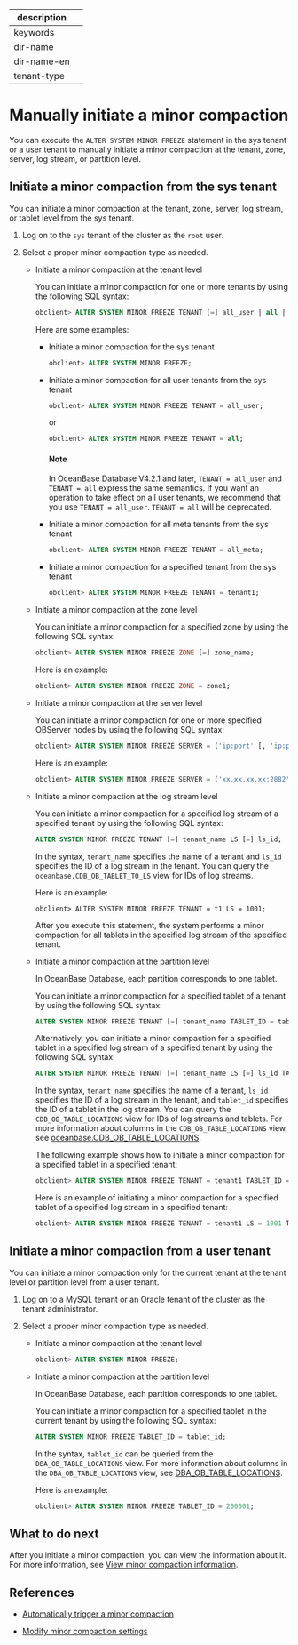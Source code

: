 |description||
|---|---|
|keywords||
|dir-name||
|dir-name-en||
|tenant-type||

# Manually initiate a minor compaction

You can execute the `ALTER SYSTEM MINOR FREEZE` statement in the sys tenant or a user tenant to manually initiate a minor compaction at the tenant, zone, server, log stream, or partition level.

## Initiate a minor compaction from the sys tenant

You can initiate a minor compaction at the tenant, zone, server, log stream, or tablet level from the sys tenant.

1. Log on to the `sys` tenant of the cluster as the `root` user.

2. Select a proper minor compaction type as needed.

   * Initiate a minor compaction at the tenant level

      You can initiate a minor compaction for one or more tenants by using the following SQL syntax:

      ```sql
      obclient> ALTER SYSTEM MINOR FREEZE TENANT [=] all_user | all | all_meta | tenant_name [, tenant_name ...];
      ```

      Here are some examples:

      * Initiate a minor compaction for the sys tenant

         ```sql
         obclient> ALTER SYSTEM MINOR FREEZE;
         ```

      * Initiate a minor compaction for all user tenants from the sys tenant

         ```sql
         obclient> ALTER SYSTEM MINOR FREEZE TENANT = all_user;
         ```

         or

         ```sql
         obclient> ALTER SYSTEM MINOR FREEZE TENANT = all;
         ```

          <main id="notice" type='explain'>
          <h4>Note</h4>
          <p>In OceanBase Database V4.2.1 and later, <code>TENANT = all_user</code> and <code>TENANT = all</code> express the same semantics. If you want an operation to take effect on all user tenants, we recommend that you use <code>TENANT = all_user</code>. <code>TENANT = all</code> will be deprecated. </p>
          </main>

      * Initiate a minor compaction for all meta tenants from the sys tenant

         ```sql
         obclient> ALTER SYSTEM MINOR FREEZE TENANT = all_meta;
         ```

      * Initiate a minor compaction for a specified tenant from the sys tenant

         ```sql
         obclient> ALTER SYSTEM MINOR FREEZE TENANT = tenant1;
         ```

   * Initiate a minor compaction at the zone level

      You can initiate a minor compaction for a specified zone by using the following SQL syntax:

      ```sql
      obclient> ALTER SYSTEM MINOR FREEZE ZONE [=] zone_name;
      ```

      Here is an example:

      ```sql
      obclient> ALTER SYSTEM MINOR FREEZE ZONE = zone1;
      ```

   * Initiate a minor compaction at the server level

      You can initiate a minor compaction for one or more specified OBServer nodes by using the following SQL syntax:

      ```sql
      obclient> ALTER SYSTEM MINOR FREEZE SERVER = ('ip:port' [, 'ip:port'...]);
      ```

      Here is an example:

      ```sql
      obclient> ALTER SYSTEM MINOR FREEZE SERVER = ('xx.xx.xx.xx:2882','xx.xx.xx.xx:2882');
      ```

   * Initiate a minor compaction at the log stream level

      You can initiate a minor compaction for a specified log stream of a specified tenant by using the following SQL syntax:

      ```sql
      ALTER SYSTEM MINOR FREEZE TENANT [=] tenant_name LS [=] ls_id;
      ```

      In the syntax, `tenant_name` specifies the name of a tenant and `ls_id` specifies the ID of a log stream in the tenant. You can query the `oceanbase.CDB_OB_TABLET_TO_LS` view for IDs of log streams.

      Here is an example:

      ```shell
      obclient> ALTER SYSTEM MINOR FREEZE TENANT = t1 LS = 1001;
      ```

      After you execute this statement, the system performs a minor compaction for all tablets in the specified log stream of the specified tenant.

   * Initiate a minor compaction at the partition level

      In OceanBase Database, each partition corresponds to one tablet.

      You can initiate a minor compaction for a specified tablet of a tenant by using the following SQL syntax:

      ```sql
      ALTER SYSTEM MINOR FREEZE TENANT [=] tenant_name TABLET_ID = tablet_id;
      ```

      Alternatively, you can initiate a minor compaction for a specified tablet in a specified log stream of a specified tenant by using the following SQL syntax:

      ```sql
      ALTER SYSTEM MINOR FREEZE TENANT [=] tenant_name LS [=] ls_id TABLET_ID = tablet_id;
      ```

      In the syntax, `tenant_name` specifies the name of a tenant, `ls_id` specifies the ID of a log stream in the tenant, and `tablet_id` specifies the ID of a tablet in the log stream. You can query the `CDB_OB_TABLE_LOCATIONS` view for IDs of log streams and tablets. For more information about columns in the `CDB_OB_TABLE_LOCATIONS` view, see [oceanbase.CDB_OB_TABLE_LOCATIONS](../../../700.system-views/300.system-view-of-sys-tenant/200.dictionary-view-of-sys-tenant/17700.oceanbase-cdb_ob_table_locations-of-sys-tenant.md).


      The following example shows how to initiate a minor compaction for a specified tablet in a specified tenant:

      ```sql
      obclient> ALTER SYSTEM MINOR FREEZE TENANT = tenant1 TABLET_ID = 200001;
      ```

      Here is an example of initiating a minor compaction for a specified tablet of a specified log stream in a specified tenant:

      ```sql
      obclient> ALTER SYSTEM MINOR FREEZE TENANT = tenant1 LS = 1001 TABLET_ID = 200001;
      ```

## Initiate a minor compaction from a user tenant

You can initiate a minor compaction only for the current tenant at the tenant level or partition level from a user tenant.

1. Log on to a MySQL tenant or an Oracle tenant of the cluster as the tenant administrator.

2. Select a proper minor compaction type as needed.

   * Initiate a minor compaction at the tenant level

      ```sql
      obclient> ALTER SYSTEM MINOR FREEZE;
      ```

   * Initiate a minor compaction at the partition level

      In OceanBase Database, each partition corresponds to one tablet.

      You can initiate a minor compaction for a specified tablet in the current tenant by using the following SQL syntax:

      ```sql
      ALTER SYSTEM MINOR FREEZE TABLET_ID = tablet_id;
      ```

      In the syntax, `tablet_id` can be queried from the `DBA_OB_TABLE_LOCATIONS` view. For more information about columns in the `DBA_OB_TABLE_LOCATIONS` view, see [DBA_OB_TABLE_LOCATIONS](../../../700.system-views/400.system-view-of-mysql-mode/200.dictionary-view-of-mysql-mode/17800.oceanbase-dba_ob_table_locations-of-mysql-mode.md).

      Here is an example:

      ```sql
      obclient> ALTER SYSTEM MINOR FREEZE TABLET_ID = 200001;
      ```

## What to do next

After you initiate a minor compaction, you can view the information about it. For more information, see [View minor compaction information](../100.dump-management/400.view-dump-information.md).

## References

* [Automatically trigger a minor compaction](../100.dump-management/200.automatically-trigger-dump.md)

* [Modify minor compaction settings](../100.dump-management/500.modify-dump-configuration.md)
